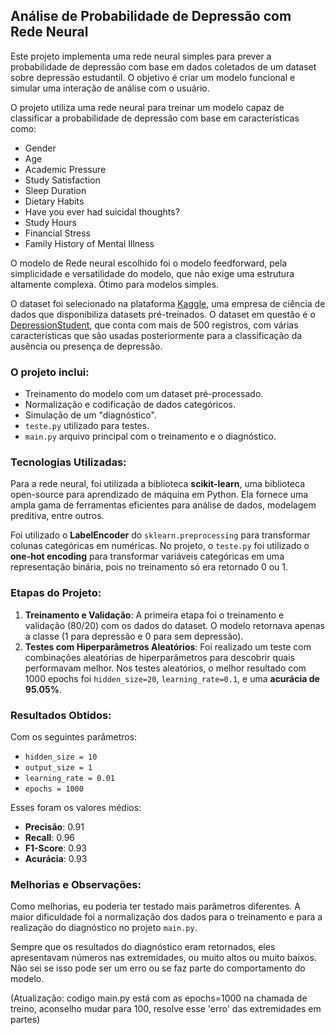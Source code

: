 ## Análise de Probabilidade de Depressão com Rede Neural

Este projeto implementa uma rede neural simples para prever a probabilidade de depressão com base em dados coletados de um dataset sobre depressão estudantil. O objetivo é criar um modelo funcional e simular uma interação de análise com o usuário.

O projeto utiliza uma rede neural para treinar um modelo capaz de classificar a probabilidade de depressão com base em características como:
- Gender
- Age
- Academic Pressure
- Study Satisfaction
- Sleep Duration
- Dietary Habits
- Have you ever had suicidal thoughts?
- Study Hours
- Financial Stress
- Family History of Mental Illness

O modelo de Rede neural escolhido foi o modelo feedforward, pela simplicidade e versatilidade do modelo, que não exige uma estrutura altamente complexa. Ótimo para modelos simples.

O dataset foi selecionado na plataforma [Kaggle](https://www.kaggle.com/datasets), uma empresa de ciência de dados que disponibiliza datasets pré-treinados. O dataset em questão é o [DepressionStudent](https://www.kaggle.com/datasets/ikynahidwin/depression-student-dataset/data), que conta com mais de 500 registros, com várias características que são usadas posteriormente para a classificação da ausência ou presença de depressão.

### O projeto inclui:

- Treinamento do modelo com um dataset pré-processado.
- Normalização e codificação de dados categóricos.
- Simulação de um "diagnóstico".
- `teste.py` utilizado para testes.
- `main.py` arquivo principal com o treinamento e o diagnóstico.

### Tecnologias Utilizadas:

Para a rede neural, foi utilizada a biblioteca **scikit-learn**, uma biblioteca open-source para aprendizado de máquina em Python. Ela fornece uma ampla gama de ferramentas eficientes para análise de dados, modelagem preditiva, entre outros.

Foi utilizado o **LabelEncoder** do `sklearn.preprocessing` para transformar colunas categóricas em numéricas. No projeto, o `teste.py` foi utilizado o **one-hot encoding** para transformar variáveis categóricas em uma representação binária, pois no treinamento só era retornado 0 ou 1.

### Etapas do Projeto:

1. **Treinamento e Validação**: A primeira etapa foi o treinamento e validação (80/20) com os dados do dataset. O modelo retornava apenas a classe (1 para depressão e 0 para sem depressão).
2. **Testes com Hiperparâmetros Aleatórios**: Foi realizado um teste com combinações aleatórias de hiperparâmetros para descobrir quais performavam melhor. Nos testes aleatórios, o melhor resultado com 1000 epochs foi `hidden_size=20`, `learning_rate=0.1`, e uma **acurácia de 95.05%**.

### Resultados Obtidos:

Com os seguintes parâmetros:
- `hidden_size = 10`
- `output_size = 1`
- `learning_rate = 0.01`
- `epochs = 1000`

Esses foram os valores médios:
- **Precisão**: 0.91
- **Recall**: 0.96
- **F1-Score**: 0.93
- **Acurácia**: 0.93

### Melhorias e Observações:

Como melhorias, eu poderia ter testado mais parâmetros diferentes. A maior dificuldade foi a normalização dos dados para o treinamento e para a realização do diagnóstico no projeto `main.py`.

Sempre que os resultados do diagnóstico eram retornados, eles apresentavam números nas extremidades, ou muito altos ou muito baixos. Não sei se isso pode ser um erro ou se faz parte do comportamento do modelo.

(Atualização: codigo main.py está com as epochs=1000 na chamada de treino, aconselho mudar para 100, resolve esse 'erro' das extremidades em partes)